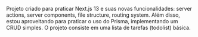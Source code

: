Projeto criado para praticar Next.js 13 e suas novas funcionalidades: server actions, server components, file structure, routing system. Além disso, estou aproveitando para praticar o uso do Prisma, implementando um CRUD simples. O projeto consiste em uma lista de tarefas (todolist) básica.
